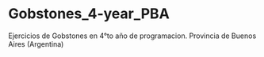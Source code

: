 # Gobstones_4-year_PBA
Ejercicios de Gobstones en 4°to año de programacion. Provincia de Buenos Aires (Argentina)
